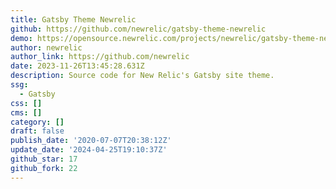 ```yaml
---
title: Gatsby Theme Newrelic
github: https://github.com/newrelic/gatsby-theme-newrelic
demo: https://opensource.newrelic.com/projects/newrelic/gatsby-theme-newrelic
author: newrelic
author_link: https://github.com/newrelic
date: 2023-11-26T13:45:28.631Z
description: Source code for New Relic's Gatsby site theme.
ssg:
  - Gatsby
css: []
cms: []
category: []
draft: false
publish_date: '2020-07-07T20:38:12Z'
update_date: '2024-04-25T19:10:37Z'
github_star: 17
github_fork: 22
---
```

